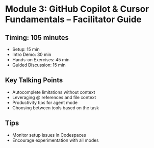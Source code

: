 # Module 3: GitHub Copilot & Cursor Fundamentals – Facilitator Guide

## Timing: 105 minutes
- Setup: 15 min
- Intro Demo: 30 min
- Hands-on Exercises: 45 min
- Guided Discussion: 15 min

## Key Talking Points
- Autocomplete limitations without context
- Leveraging @ references and file context
- Productivity tips for agent mode
- Choosing between tools based on the task

## Tips
- Monitor setup issues in Codespaces
- Encourage experimentation with all modes
